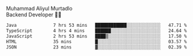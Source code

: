 Muhammad Aliyul Murtadlo
<br>
Backend Developer 👨‍💻
<br>
<!--START_SECTION:waka-->

```txt
Java              7 hrs 53 mins   ████████████░░░░░░░░░░░░░   47.71 %
TypeScript        4 hrs 4 mins    ██████░░░░░░░░░░░░░░░░░░░   24.64 %
JavaScript        2 hrs 53 mins   ████▒░░░░░░░░░░░░░░░░░░░░   17.50 %
HTML              35 mins         █░░░░░░░░░░░░░░░░░░░░░░░░   03.57 %
JSON              23 mins         ▓░░░░░░░░░░░░░░░░░░░░░░░░   02.39 %
```

<!--END_SECTION:waka-->
